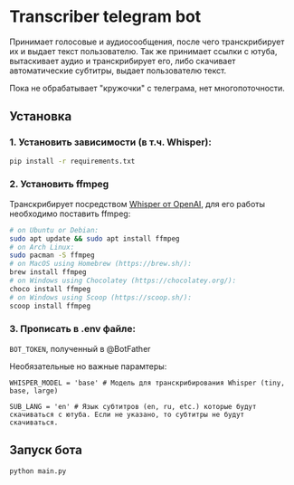 # Transcriber telegram bot

Принимает голосовые и аудиосообщения, после чего транскрибирует их и выдает текст пользователю.
Так же принимает ссылки с ютуба, вытаскивает аудио и транскрибирует его, либо скачивает автоматические субтитры, выдает пользователю текст.

Пока не обрабатывает "кружочки" с телеграма, нет многопоточности.

## Установка

### 1. Установить зависимости (в т.ч. Whisper):

```bash
pip install -r requirements.txt
```

### 2. Установить ffmpeg

Транскрибирует посредством [Whisper от OpenAI](https://github.com/openai/whisper), для его работы необходимо поставить ffmpeg:

```bash
# on Ubuntu or Debian:
sudo apt update && sudo apt install ffmpeg
# on Arch Linux:
sudo pacman -S ffmpeg
# on MacOS using Homebrew (https://brew.sh/):
brew install ffmpeg
# on Windows using Chocolatey (https://chocolatey.org/):
choco install ffmpeg
# on Windows using Scoop (https://scoop.sh/):
scoop install ffmpeg
```

### 3. Прописать в .env файле:

`BOT_TOKEN`, полученный в @BotFather

Необязательные но важные парамтеры:

`WHISPER_MODEL = 'base' # Модель для транскрибирования Whisper (tiny, base, large)`

`SUB_LANG = 'en' # Язык субтитров (en, ru, etc.) которые будут скачиваться с ютуба. Если не указано, то субтитры не будут скачиваться.`

## Запуск бота

```bash
python main.py
```
